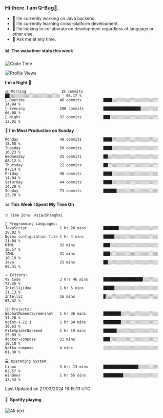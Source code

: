 ### Hi there. I am Q-Bug🐞.

- 🔭 I’m currently working on Java backend.
- 🌱 I’m currently learning cross-platform development.
- 👯 I’m looking to collaborate on development regardless of language or other else.
- 💬 Ask me at any time.

#### 📊 &nbsp;**The wakatime stats this week**  
<!--START_SECTION:waka-->
![Code Time](http://img.shields.io/badge/Code%20Time-131%20hrs%2022%20mins-blue)

![Profile Views](http://img.shields.io/badge/Profile%20Views-0-blue)

**I'm a Night 🦉** 

```text
🌞 Morning                19 commits          ██░░░░░░░░░░░░░░░░░░░░░░░   06.17 % 
🌆 Daytime                46 commits          ████░░░░░░░░░░░░░░░░░░░░░   14.94 % 
🌃 Evening                206 commits         █████████████████░░░░░░░░   66.88 % 
🌙 Night                  37 commits          ███░░░░░░░░░░░░░░░░░░░░░░   12.01 % 
```
📅 **I'm Most Productive on Sunday** 

```text
Monday                   48 commits          ████░░░░░░░░░░░░░░░░░░░░░   15.58 % 
Tuesday                  50 commits          ████░░░░░░░░░░░░░░░░░░░░░   16.23 % 
Wednesday                25 commits          ██░░░░░░░░░░░░░░░░░░░░░░░   08.12 % 
Thursday                 22 commits          ██░░░░░░░░░░░░░░░░░░░░░░░   07.14 % 
Friday                   46 commits          ████░░░░░░░░░░░░░░░░░░░░░   14.94 % 
Saturday                 44 commits          ████░░░░░░░░░░░░░░░░░░░░░   14.29 % 
Sunday                   73 commits          ██████░░░░░░░░░░░░░░░░░░░   23.70 % 
```


📊 **This Week I Spent My Time On** 

```text
🕑︎ Time Zone: Asia/Shanghai

💬 Programming Languages: 
JavaScript               1 hr 26 mins        ███████░░░░░░░░░░░░░░░░░░   28.02 % 
Nginx configuration file 1 hr 4 mins         █████░░░░░░░░░░░░░░░░░░░░   21.04 % 
HTML                     32 mins             ███░░░░░░░░░░░░░░░░░░░░░░   10.57 % 
YAML                     31 mins             ███░░░░░░░░░░░░░░░░░░░░░░   10.19 % 
Java                     25 mins             ██░░░░░░░░░░░░░░░░░░░░░░░   08.41 % 

🔥 Editors: 
VS Code                  3 hrs 46 mins       ██████████████████░░░░░░░   73.45 % 
Intellijidea             1 hr 5 mins         █████░░░░░░░░░░░░░░░░░░░░   21.13 % 
IntelliJ                 16 mins             █░░░░░░░░░░░░░░░░░░░░░░░░   05.42 % 

🐱‍💻 Projects: 
WechatMomentScreenshot   1 hr 36 mins        ████████░░░░░░░░░░░░░░░░░   31.26 % 
nginx-1.22.1             1 hr 34 mins        ████████░░░░░░░░░░░░░░░░░   30.63 % 
FileSpiderBackend        1 hr 19 mins        ██████░░░░░░░░░░░░░░░░░░░   25.89 % 
docker-compose           31 mins             ███░░░░░░░░░░░░░░░░░░░░░░   10.18 % 
kafka-compose            4 mins              ░░░░░░░░░░░░░░░░░░░░░░░░░   01.38 % 

💻 Operating System: 
Linux                    3 hrs 13 mins       ████████████████░░░░░░░░░   62.57 % 
Windows                  1 hr 55 mins        █████████░░░░░░░░░░░░░░░░   37.43 % 
```


 Last Updated on 27/03/2024 18:15:13 UTC
<!--END_SECTION:waka-->

#### 🎵 &nbsp;**Spotify playing**  
![Alt text](https://spotify-recently-played-readme.vercel.app/api?user=e5y1o4x7kdt9kf2blu4wvmb4s&unique={true|1|on|yes})
